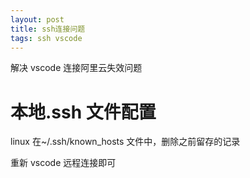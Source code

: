 ```yaml
---
layout: post
title: ssh连接问题
tags: ssh vscode
---
```


解决 vscode 连接阿里云失效问题

# 本地.ssh 文件配置

linux 在~/.ssh/known_hosts 文件中，删除之前留存的记录

重新 vscode 远程连接即可
